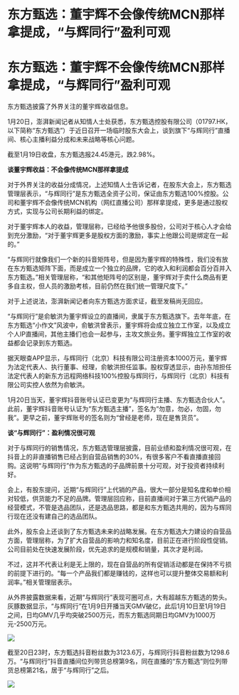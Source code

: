 # 东方甄选：董宇辉不会像传统MCN那样拿提成，“与辉同行”盈利可观

# 东方甄选：董宇辉不会像传统MCN那样拿提成，“与辉同行”盈利可观

东方甄选披露了外界关注的董宇辉收益信息。

1月20日，澎湃新闻记者从知情人士处获悉，东方甄选控股有限公司（01797.HK，以下简称“东方甄选”）于近日召开一场临时股东大会上，谈到旗下“与辉同行”直播间、核心主播利益分成和未来战略等核心问题。

截至1月19日收盘，东方甄选报24.45港元，跌2.98%。

**谈董宇辉收益：不会像传统MCN那样拿提成**

对于外界关注的收益分成情况，上述知情人士告诉记者，在股东大会上，东方甄选管理层表示，“与辉同行”是东方甄选全资子公司，保证由东方甄选100%控股。公司和董宇辉不会像传统MCN机构（网红直播公司）那样拿提成，更多是通过股权方式，实现与公司长期利益的绑定。

对于董宇辉本人的收益，管理层称，已经给予他很多股份，公司对于核心人才会给到充分激励，“对于董宇辉更多是股权方面的激励，事实上他跟公司是绑定在一起的。”

“与辉同行就像我们一个新的抖音矩阵号，但是因为董宇辉的特殊性，我们没有放在东方甄选矩阵下面，而是成立一个独立的品牌，它的收入和利润都会百分百并入东方甄选。”相关管理层称，“和其他矩阵号的区别是，董宇辉对于卖什么商品有更多自主权，但人员的激励考核，目前仍然在我们统一管理尺度下。”

对于上述说法，澎湃新闻记者向东方甄选方面求证，截至发稿尚无回应。

“与辉同行”是俞敏洪为董宇辉设立的直播间，隶属于东方甄选旗下。去年年底，在东方甄选“小作文”风波中，俞敏洪曾表示，董宇辉将会成立独立工作室，以及成立个人IP直播间，其他主播们也会一起参与，主攻文旅业务。董宇辉独立工作室的收益都会记录到东方甄选。

据天眼查APP显示，与辉同行（北京）科技有限公司注册资本1000万元，董宇辉为法定代表人、执行董事、经理，俞敏洪担任监事。股权穿透显示，由孙东旭担任法定代表人的新东方迅程网络科技100%控股与辉同行，与辉同行（北京）科技有限公司实控人依然为俞敏洪。

1月20日当天，董宇辉抖音账号认证已变更为“与辉同行主播、东方甄选合伙人”。此前，董宇辉抖音账号认证为“东方甄选主播”，签名为“勿意，勿必，勿固，勿我”。更早之前，董宇辉账号的签名则为“曾经是老师，现在是售货员”。

**谈“与辉同行”：盈利情况很可观**

对于与辉同行的销售情况，东方甄选管理层披露，目前业绩和盈利情况很可观，在抖音上的非直播销售已经占到自营品销售的30%，有很多客户不看直播直接回购。这说明“与辉同行”作为东方甄选的子品牌前景十分可观，对于投资者持续利好。

会上，有股东提问，近期“与辉同行”上代销的产品，很大一部分是知名度和单价相对较低，供货能力不足的品牌。管理层回应称，目前直播间对于第三方代销产品的经营模式，不管是选品团队，还是选品思路，都是和东方甄选共用的，因为与辉同行现在还没有建自己的选品团队。

此外，股东会上还谈到了东方甄选未来的战略发展。在东方甄选大力建设的自营品方面，管理层称，为了扩大自营品的影响力和知名度，目前正在进行阶段性促销。公司目前处在快速发展阶段，优先追求的是规模和销量，其次才是利润。

不过，这并不代表让利是无上限的，现在自营品的所有促销活动都是在保持不亏损的前提下进行的。“每一个产品我们都是赚钱的，这样也可以提升整体交易额和利润率。”相关管理层表示。

从外界披露数据来看，近期“与辉同行”表现可圈可点，大有超越东方甄选的势头。灰豚数据显示，“与辉同行”在1月9日开播当天GMV破亿，此后1月10日至1月19日之间，日均GMV几乎均突破2500万元，而东方甄选同期日均GMV为1000万元-2500万元。

![](https://inews.gtimg.com/om_bt/ODAqPCGCvnSb2PUNV9Jb2gLYydPhME1WYIBDJrr0I59oQAA/1000)

截至20日23时，东方甄选抖音粉丝数为3123.6万，与辉同行抖音粉丝数为1298.6万。“与辉同行”抖音直播间位列带货总榜第9名，同在直播的“东方甄选”则位列带货总榜第21名，居于“与辉同行”之后。

![](https://inews.gtimg.com/om_bt/OLMJ5rnRQ3rAtNSvJXS4KLO0-p8-acvqG3k201Jqtryp8AA/1000)

